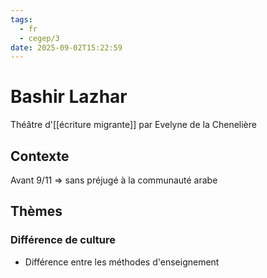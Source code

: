 ```yaml
---
tags:
  - fr
  - cegep/3
date: 2025-09-02T15:22:59
---
```


# Bashir Lazhar

Théâtre d'[[écriture migrante]] par Evelyne de la Chenelière

## Contexte

Avant 9/11 => sans préjugé à la communauté arabe

## Thèmes

### Différence de culture

- Différence entre les méthodes d'enseignement